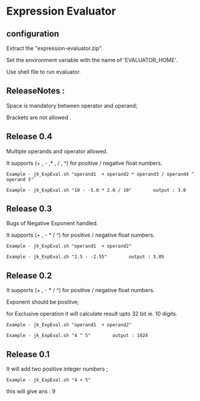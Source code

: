 Expression Evaluator
==========


configuration 
-------------
Extract the "expression-evaluator.zip".

Set the environment variable with the name of 'EVALUATOR_HOME'.

Use shell file to run evaluator.

ReleaseNotes :
--------------
Space is mandatory between operator and operand;

Brackets are not allowed .


Release 0.4
--------------
Multiple operands and operator allowed.

It supports (+ , - ,* , / , ^) for positive / negative float numbers.

`Example - jk_ExpEval.sh "operand1  + operand2 * operand3 / operand4 ^ operand 5" `

`Example - jk_ExpEval.sh "10 - -5.0 * 2.0 / 10"        output : 3.0`

Release 0.3
--------------
Bugs of Negative Exponent handled.

It supports (+ , - * / ^) for positive / negative float numbers.

`Example - jk_ExpEval.sh "operand1  + operand2" `

`Example - jk_ExpEval.sh "2.5 - -2.55"        output : 5.05`


Release 0.2
--------------

It supports (+ , - * / ^) for positive / negative float numbers.

Exponent should be positive;

for Exclusive operation it will calculate result upto 32 bit ie. 10 digits.

`Example - jk_ExpEval.sh "operand1  + operand2"`

`Example - jk_ExpEval.sh "4 ^ 5"        output : 1024`


Release 0.1
--------------

It will add two positive integer numbers ;

`Example - jk_ExpEval.sh "4 + 5" `

this will give ans : 9

